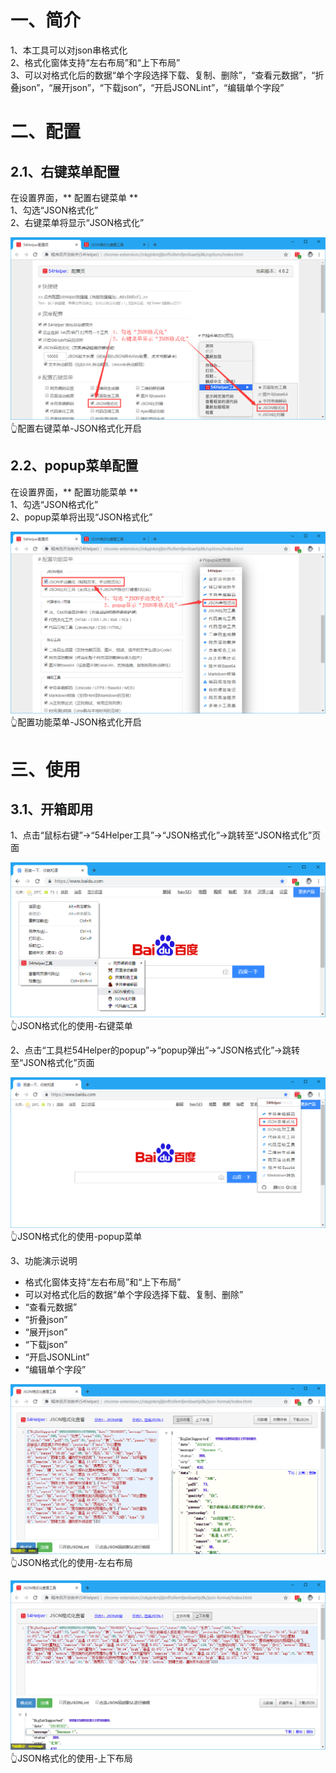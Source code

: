 # 一、简介
1、本工具可以对json串格式化  
2、格式化窗体支持“左右布局”和“上下布局”  
3、可以对格式化后的数据“单个字段选择下载、复制、删除”，“查看元数据”，“折叠json”，“展开json”，“下载json”，“开启JSONLint”，“编辑单个字段”  

# 二、配置
## 2.1、右键菜单配置
在设置界面，** 配置右键菜单 **  
1、勾选“JSON格式化”  
2、右键菜单将显示“JSON格式化”  

![配置右键菜单-JSON格式化开启](../img/json-format-1.png)
👆配置右键菜单-JSON格式化开启

## 2.2、popup菜单配置
在设置界面，** 配置功能菜单 **  
1、勾选“JSON格式化”  
2、popup菜单将出现“JSON格式化”  

![配置功能菜单-JSON格式化开启](../img/json-format-2.png)
👆配置功能菜单-JSON格式化开启

# 三、使用
## 3.1、开箱即用
1、点击“鼠标右键”->“54Helper工具”->“JSON格式化”->跳转至“JSON格式化”页面  

![JSON格式化的使用-右键菜单](../img/json-format-3.png)
👆JSON格式化的使用-右键菜单

2、点击“工具栏54Helper的popup”->“popup弹出”->“JSON格式化”->跳转至“JSON格式化”页面  

![JSON格式化的使用-popup菜单](../img/json-format-4.png)
👆JSON格式化的使用-popup菜单

3、功能演示说明  
- 格式化窗体支持“左右布局”和“上下布局”
- 可以对格式化后的数据“单个字段选择下载、复制、删除”
- “查看元数据”
- “折叠json”
- “展开json”
- “下载json”
- “开启JSONLint”
- “编辑单个字段”

![JSON格式化的使用-左右布局](../img/json-format-5.png)
👆JSON格式化的使用-左右布局

![JSON格式化的使用-上下布局](../img/json-format-6.png)
👆JSON格式化的使用-上下布局

